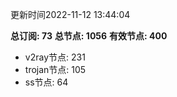 更新时间2022-11-12 13:44:04

**总订阅: 73**
**总节点: 1056**
**有效节点: 400**
- v2ray节点: 231
- trojan节点: 105
- ss节点: 64
